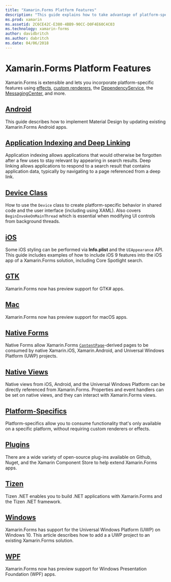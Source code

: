 ```yaml
---
title: "Xamarin.Forms Platform Features"
description: "This guide explains how to take advantage of platform-specific features in Xamarin.Forms applications by using a variety of techniques."
ms.prod: xamarin
ms.assetid: 2C6CE42C-E380-4BB9-90CC-D0F4E60C4C03
ms.technology: xamarin-forms
author: davidbritch
ms.author: dabritch
ms.date: 04/06/2018
---
```


# Xamarin.Forms Platform Features

Xamarin.Forms is extensible and lets you incorporate platform-specific features using [effects](~/xamarin-forms/app-fundamentals/effects/index.md), [custom renderers](~/xamarin-forms/app-fundamentals/custom-renderer/index.md), the [DependencyService](~/xamarin-forms/app-fundamentals/dependency-service/index.md), the [MessagingCenter](~/xamarin-forms/app-fundamentals/messaging-center.md), and more.

## [Android](android/index.md)

This guide describes how to implement Material Design by updating existing Xamarin.Forms Android apps.

## [Application Indexing and Deep Linking](deep-linking.md)

Application indexing allows applications that would otherwise be forgotten after a few uses to stay relevant by appearing in search results. Deep linking allows applications to respond to a search result that contains application data, typically by navigating to a page referenced from a deep link.

## [Device Class](device.md)

How to use the `Device` class to create platform-specific behavior in shared code and the user interface (including using XAML). Also covers `BeginInvokeOnMainThread` which is essential when modifying UI controls from background threads.

## [iOS](ios/index.md)

Some iOS styling can be performed via **Info.plist** and the `UIAppearance` API. This guide includes examples of how to include iOS 9 features into the iOS app of a Xamarin.Forms solution, including Core Spotlight search.

## [GTK](gtk.md)

Xamarin.Forms now has preview support for GTK# apps.

## [Mac](mac.md)

Xamarin.Forms now has preview support for macOS apps.

## [Native Forms](native-forms.md)

Native Forms allow Xamarin.Forms [`ContentPage`](https://developer.xamarin.com/api/type/Xamarin.Forms.ContentPage/)-derived pages to be consumed by native Xamarin.iOS, Xamarin.Android, and Universal Windows Platform (UWP) projects.

## [Native Views](native-views/index.md)

Native views from iOS, Android, and the Universal Windows Platform can be directly referenced from Xamarin.Forms. Properties and event handlers can be set on native views, and they can interact with Xamarin.Forms views.

## [Platform-Specifics](platform-specifics/index.md)

Platform-specifics allow you to consume functionality that's only available on a specific platform, without requiring custom renderers or effects.

## [Plugins](plugins.md)

There are a wide variety of open-source plug-ins available on Github, Nuget, and the Xamarin Component Store to help extend Xamarin.Forms apps.

## [Tizen](tizen.md)

Tizen .NET enables you to build .NET applications with Xamarin.Forms and the Tizen .NET framework.

## [Windows](windows/index.md)

Xamarin.Forms has support for the Universal Windows Platform (UWP) on Windows 10. This article describes how to add a a UWP project to an existing Xamarin.Forms solution.

## [WPF](wpf.md)

Xamarin.Forms now has preview support for Windows Presentation Foundation (WPF) apps.
